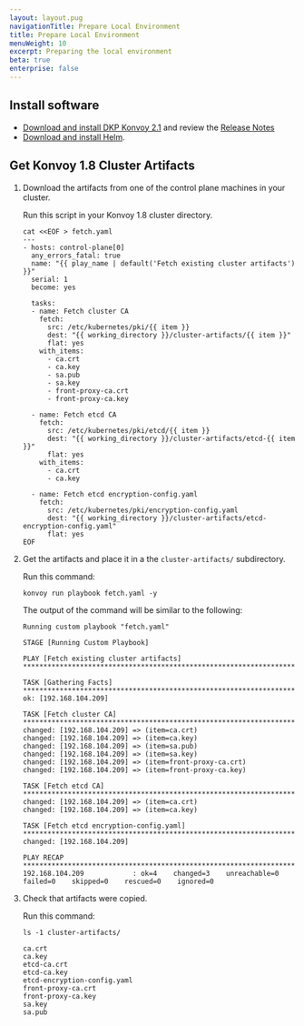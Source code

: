 ```yaml
---
layout: layout.pug
navigationTitle: Prepare Local Environment
title: Prepare Local Environment
menuWeight: 10
excerpt: Preparing the local environment
beta: true
enterprise: false
---
```



## Install software

- [Download and install DKP Konvoy 2.1](../../../download) and review the [Release Notes](../../../release-notes)
- [Download and install Helm](https://helm.sh/docs/intro/install/).

## Get Konvoy 1.8 Cluster Artifacts

1.  Download the artifacts from one of the control plane machines in your cluster.

    Run this script in your Konvoy 1.8 cluster directory.

    ```shell=sh
    cat <<EOF > fetch.yaml
    ---
    - hosts: control-plane[0]
      any_errors_fatal: true
      name: "{{ play_name | default('Fetch existing cluster artifacts') }}"
      serial: 1
      become: yes

      tasks:
      - name: Fetch cluster CA
        fetch:
          src: /etc/kubernetes/pki/{{ item }}
          dest: "{{ working_directory }}/cluster-artifacts/{{ item }}"
          flat: yes
        with_items:
          - ca.crt
          - ca.key
          - sa.pub
          - sa.key
          - front-proxy-ca.crt
          - front-proxy-ca.key

      - name: Fetch etcd CA
        fetch:
          src: /etc/kubernetes/pki/etcd/{{ item }}
          dest: "{{ working_directory }}/cluster-artifacts/etcd-{{ item }}"
          flat: yes
        with_items:
          - ca.crt
          - ca.key

      - name: Fetch etcd encryption-config.yaml
        fetch:
          src: /etc/kubernetes/pki/encryption-config.yaml
          dest: "{{ working_directory }}/cluster-artifacts/etcd-encryption-config.yaml"
          flat: yes
    EOF
    ```

2.  Get the artifacts and place it in a the `cluster-artifacts/` subdirectory.

    Run this command:

    ```shell=sh
    konvoy run playbook fetch.yaml -y
    ```

    The output of the command will be similar to the following:

    ```shell=sh
    Running custom playbook "fetch.yaml"

    STAGE [Running Custom Playbook]

    PLAY [Fetch existing cluster artifacts] **************************************************************************************************************************************************************************************

    TASK [Gathering Facts] *******************************************************************************************************************************************************************************************************
    ok: [192.168.104.209]

    TASK [Fetch cluster CA] ******************************************************************************************************************************************************************************************************
    changed: [192.168.104.209] => (item=ca.crt)
    changed: [192.168.104.209] => (item=ca.key)
    changed: [192.168.104.209] => (item=sa.pub)
    changed: [192.168.104.209] => (item=sa.key)
    changed: [192.168.104.209] => (item=front-proxy-ca.crt)
    changed: [192.168.104.209] => (item=front-proxy-ca.key)

    TASK [Fetch etcd CA] *********************************************************************************************************************************************************************************************************
    changed: [192.168.104.209] => (item=ca.crt)
    changed: [192.168.104.209] => (item=ca.key)

    TASK [Fetch etcd encryption-config.yaml] *************************************************************************************************************************************************************************************
    changed: [192.168.104.209]

    PLAY RECAP *******************************************************************************************************************************************************************************************************************
    192.168.104.209            : ok=4    changed=3    unreachable=0    failed=0    skipped=0    rescued=0    ignored=0
    ```

3.  Check that artifacts were copied.

    Run this command:

    ```shell=sh
    ls -1 cluster-artifacts/
    ```

    ```shell=sh
    ca.crt
    ca.key
    etcd-ca.crt
    etcd-ca.key
    etcd-encryption-config.yaml
    front-proxy-ca.crt
    front-proxy-ca.key
    sa.key
    sa.pub
    ```
